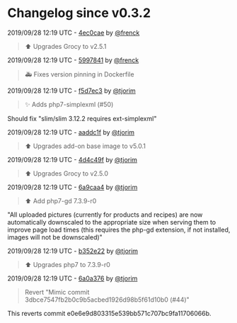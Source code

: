 # Changelog since v0.3.2

2019/09/28 12:19 UTC - [4ec0cae](https://github.com/hassio-addons/addon-grocy/commit/4ec0cae0bd358d8becd9b8efc5a40b6bc0ef832d) by [@frenck](https://github.com/frenck)
> :arrow_up: Upgrades Grocy to v2.5.1 

2019/09/28 12:19 UTC - [5997841](https://github.com/hassio-addons/addon-grocy/commit/5997841885f838b3b757a7457f61f2963ada43d7) by [@frenck](https://github.com/frenck)
> :ambulance: Fixes version pinning in Dockerfile 

2019/09/28 12:19 UTC - [f5d7ec3](https://github.com/hassio-addons/addon-grocy/commit/f5d7ec36148b53a900106f3d9a50fb47572c1caf) by [@tjorim](https://github.com/tjorim)
> :sparkles: Adds php7-simplexml (#50)

Should fix "slim/slim 3.12.2 requires ext-simplexml" 

2019/09/28 12:19 UTC - [aaddc1f](https://github.com/hassio-addons/addon-grocy/commit/aaddc1fb542817328c9d87f7463add7f1f72483a) by [@tjorim](https://github.com/tjorim)
> ⬆️ Upgrades add-on base image to v5.0.1 

2019/09/28 12:19 UTC - [4d4c49f](https://github.com/hassio-addons/addon-grocy/commit/4d4c49f82ee7783f3f97869ec8868334b545a34d) by [@tjorim](https://github.com/tjorim)
> :arrow_up: Upgrades Grocy to v2.5.0 

2019/09/28 12:19 UTC - [6a9caa4](https://github.com/hassio-addons/addon-grocy/commit/6a9caa4543603b174e3cf429faeb5eaa705a0f58) by [@tjorim](https://github.com/tjorim)
> :arrow_up: Add php7-gd 7.3.9-r0

"All uploaded pictures (currently for products and recipes) are now automatically downscaled to the appropriate size when serving them to improve page load times (this requires the php-gd extension, if not installed, images will not be downscaled)" 

2019/09/28 12:19 UTC - [b352e22](https://github.com/hassio-addons/addon-grocy/commit/b352e22e76835a0007300ebec78be379640a7cea) by [@tjorim](https://github.com/tjorim)
> ⬆️ Upgrades php7 to 7.3.9-r0 

2019/09/28 12:19 UTC - [6a0a376](https://github.com/hassio-addons/addon-grocy/commit/6a0a376a9ada84197cd554e7a07c82ee77017f5f) by [@tjorim](https://github.com/tjorim)
> Revert "Mimic commit 3dbce7547fb2b0c9b5acbed1926d98b5f61d10b0 (#44)"

This reverts commit e0e6e9d803315e539bb571c707bc9fa11706066b. 

